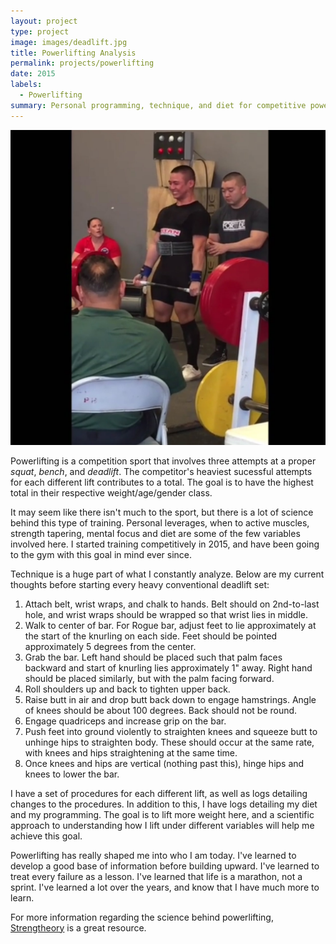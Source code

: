 ```yaml
---
layout: project
type: project
image: images/deadlift.jpg
title: Powerlifting Analysis
permalink: projects/powerlifting
date: 2015
labels:
  - Powerlifting
summary: Personal programming, technique, and diet for competitive powerlifting.
---
```


<img class="ui medium right floated rounded image" src="../images/deadlift.jpg">

Powerlifting is a competition sport that involves three attempts at a proper *squat*, *bench*, and *deadlift*. The competitor's heaviest sucessful attempts for each different lift contributes to a total. The goal is to have the highest total in their respective weight/age/gender class. 

It may seem like there isn't much to the sport, but there is a lot of science behind this type of training. Personal leverages, when to active muscles, strength tapering, mental focus and diet are some of the few variables involved here. I started training competitively in 2015, and have been going to the gym with this goal in mind ever since. 

Technique is a huge part of what I constantly analyze. Below are my current thoughts before starting every heavy conventional deadlift set:

1. Attach belt, wrist wraps, and chalk to hands. Belt should on 2nd-to-last hole, and wrist wraps should be wrapped so that wrist lies in middle.
2. Walk to center of bar. For Rogue bar, adjust feet to lie approximately at the start of the knurling on each side. Feet should be pointed approximately 5 degrees from the center. 
3. Grab the bar. Left hand should be placed such that palm faces backward and start of knurling lies approximately 1" away. Right hand should be placed similarly, but with the palm facing forward.
4. Roll shoulders up and back to tighten upper back. 
5. Raise butt in air and drop butt back down to engage hamstrings. Angle of knees should be about 100 degrees. Back should not be round.
6. Engage quadriceps and increase grip on the bar. 
7. Push feet into ground violently to straighten knees and squeeze butt to unhinge hips to straighten body. These should occur at the same rate, with knees and hips straightening at the same time.
8. Once knees and hips are vertical (nothing past this), hinge hips and knees to lower the bar. 

I have a set of procedures for each different lift, as well as logs detailing changes to the procedures. In addition to this, I have logs detailing my diet and my programming. The goal is to lift more weight here, and a scientific approach to understanding how I lift under different variables will help me achieve this goal.

Powerlifting has really shaped me into who I am today. I've learned to develop a good base of information before building upward. I've learned to treat every failure as a lesson. I've learned that life is a marathon, not a sprint. I've learned a lot over the years, and know that I have much more to learn. 

For more information regarding the science behind powerlifting, [Strengtheory](http://strengtheory.com/) is a great resource.

